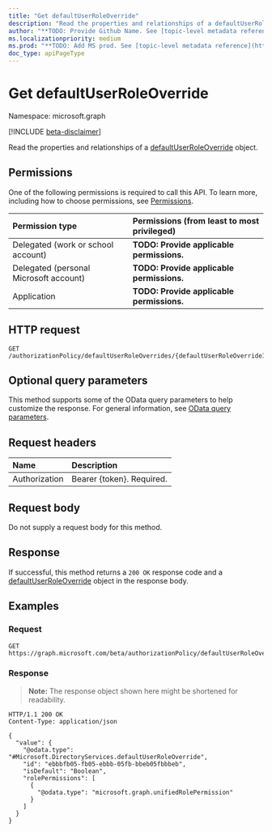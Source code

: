 ```yaml
---
title: "Get defaultUserRoleOverride"
description: "Read the properties and relationships of a defaultUserRoleOverride object."
author: "**TODO: Provide Github Name. See [topic-level metadata reference](https://msgo.azurewebsites.net/add/document/guidelines/metadata.html#topic-level-metadata)**"
ms.localizationpriority: medium
ms.prod: "**TODO: Add MS prod. See [topic-level metadata reference](https://msgo.azurewebsites.net/add/document/guidelines/metadata.html#topic-level-metadata)**"
doc_type: apiPageType
---
```


# Get defaultUserRoleOverride
Namespace: microsoft.graph

[!INCLUDE [beta-disclaimer](../../includes/beta-disclaimer.md)]

Read the properties and relationships of a [defaultUserRoleOverride](../resources/defaultuserroleoverride.md) object.

## Permissions
One of the following permissions is required to call this API. To learn more, including how to choose permissions, see [Permissions](/graph/permissions-reference).

|Permission type|Permissions (from least to most privileged)|
|:---|:---|
|Delegated (work or school account)|**TODO: Provide applicable permissions.**|
|Delegated (personal Microsoft account)|**TODO: Provide applicable permissions.**|
|Application|**TODO: Provide applicable permissions.**|

## HTTP request

<!-- {
  "blockType": "ignored"
}
-->
``` http
GET /authorizationPolicy/defaultUserRoleOverrides/{defaultUserRoleOverrideId}
```

## Optional query parameters
This method supports some of the OData query parameters to help customize the response. For general information, see [OData query parameters](/graph/query-parameters).

## Request headers
|Name|Description|
|:---|:---|
|Authorization|Bearer {token}. Required.|

## Request body
Do not supply a request body for this method.

## Response

If successful, this method returns a `200 OK` response code and a [defaultUserRoleOverride](../resources/defaultuserroleoverride.md) object in the response body.

## Examples

### Request
<!-- {
  "blockType": "request",
  "name": "get_defaultuserroleoverride"
}
-->
``` http
GET https://graph.microsoft.com/beta/authorizationPolicy/defaultUserRoleOverrides/{defaultUserRoleOverrideId}
```


### Response
>**Note:** The response object shown here might be shortened for readability.
<!-- {
  "blockType": "response",
  "truncated": true,
  "@odata.type": "Microsoft.DirectoryServices.defaultUserRoleOverride"
}
-->
``` http
HTTP/1.1 200 OK
Content-Type: application/json

{
  "value": {
    "@odata.type": "#Microsoft.DirectoryServices.defaultUserRoleOverride",
    "id": "ebbbfb05-fb05-ebbb-05fb-bbeb05fbbbeb",
    "isDefault": "Boolean",
    "rolePermissions": [
      {
        "@odata.type": "microsoft.graph.unifiedRolePermission"
      }
    ]
  }
}
```

